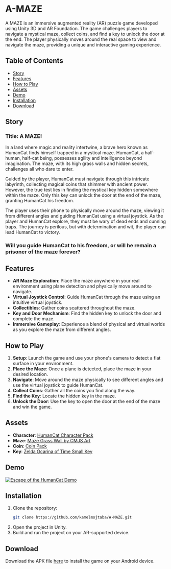 # A-MAZE

A MAZE is an immersive augmented reality (AR) puzzle game developed using Unity 3D and AR Foundation. The game challenges players to navigate a mystical maze, collect coins, and find a key to unlock the door at the end. The player physically moves around the real space to view and navigate the maze, providing a unique and interactive gaming experience.

## Table of Contents
- [Story](#story)
- [Features](#features)
- [How to Play](#how-to-play)
- [Assets](#assets)
- [Demo](#demo)
- [Installation](#installation)
- [Download](#download)

## Story

### Title: A MAZE!

In a land where magic and reality intertwine, a brave hero known as HumanCat finds himself trapped in a mystical maze. HumanCat, a half-human, half-cat being, possesses agility and intelligence beyond imagination. The maze, with its high grass walls and hidden secrets, challenges all who dare to enter. 

Guided by the player, HumanCat must navigate through this intricate labyrinth, collecting magical coins that shimmer with ancient power. However, the true test lies in finding the mystical key hidden somewhere within the maze. Only this key can unlock the door at the end of the maze, granting HumanCat his freedom.

The player uses their phone to physically move around the maze, viewing it from different angles and guiding HumanCat using a virtual joystick. As the player and HumanCat explore, they must be wary of dead ends and cunning traps. The journey is perilous, but with determination and wit, the player can lead HumanCat to victory.

### Will you guide HumanCat to his freedom, or will he remain a prisoner of the maze forever?

## Features
- **AR Maze Exploration**: Place the maze anywhere in your real environment using plane detection and physically move around to navigate.
- **Virtual Joystick Control**: Guide HumanCat through the maze using an intuitive virtual joystick.
- **Collectibles**: Gather coins scattered throughout the maze.
- **Key and Door Mechanism**: Find the hidden key to unlock the door and complete the maze.
- **Immersive Gameplay**: Experience a blend of physical and virtual worlds as you explore the maze from different angles.

## How to Play
1. **Setup**: Launch the game and use your phone's camera to detect a flat surface in your environment.
2. **Place the Maze**: Once a plane is detected, place the maze in your desired location.
3. **Navigate**: Move around the maze physically to see different angles and use the virtual joystick to guide HumanCat.
4. **Collect Coins**: Gather all the coins you find along the way.
5. **Find the Key**: Locate the hidden key in the maze.
6. **Unlock the Door**: Use the key to open the door at the end of the maze and win the game.

## Assets
- **Character**: [HumanCat Character Pack](https://assetstore.unity.com/packages/3d/characters/humanoids/character-pack-free-animal-people-sample-204568)
- **Maze**: [Maze Grass Wall by CMJS Art](https://sketchfab.com/3d-models/maze-grass-wall-by-cmjs-art-2baee0c456f7446ebb696a7cff8771ad)
- **Coin**: [Coin Pack](https://sketchfab.com/3d-models/coin-pack-f3279058c0d9457a9b28004585c2b43d)
- **Key**: [Zelda Ocarina of Time Small Key](https://sketchfab.com/3d-models/zelda-ocarina-of-time-small-key-13ac63725a49435789ad7fab51a0804b)

## Demo
[![Escape of the HumanCat Demo](https://img.youtube.com/vi/_1regUO8thE/0.jpg)](https://youtu.be/_1regUO8thE)

## Installation
1. Clone the repository:
   ```sh
   git clone https://github.com/kamelmojtaba/A-MAZE.git
   ```
2. Open the project in Unity.
3. Build and run the project on your AR-supported device.

## Download
Download the APK file [here](https://drive.google.com/file/d/1_LtjJ1uvOe3_Kzecp_aVznFVsLwFz31w/view?usp=sharing) to install the game on your Android device.
